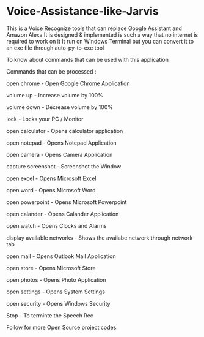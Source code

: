 # Voice-Assistance-like-Jarvis
This is a Voice Recognize tools that can replace Google Assistant and Amazon Alexa
It is designed & implemented is such a way that no internet is required to work on it
It run on Windows Terminal but you can convert it to an exe file through auto-py-to-exe tool

To know about commands that can be used with this application 

Commands that can be processed :

open chrome  -   Open Google Chrome Application

volume up   -   Increase volume by 100%

volume down   -  Decrease volume by 100%

lock  -  Locks your PC / Monitor 

open calculator  -  Opens calculator application 

open notepad  -  Opens Notepad Application

open camera  -  Opens Camera Application

capture screenshot  -  Screenshot the Window

open excel  -  Opens Microsoft Excel

open word  -  Opens Microsoft Word

open powerpoint  -  Opens Microsoft Powerpoint

open calander  -  Opens Calander Application

open watch  -  Opens Clocks and Alarms

display available networks  -  Shows the availabe network through network tab

open mail  -  Opens Outlook Mail Application

open store  -  Opens Microsoft Store

open photos  -  Opens Photo Application

open settings  -  Opens System Settings

open security  -  Opens Windows Security

Stop  -  To terminte the Speech Rec

Follow for more Open Source project codes.
